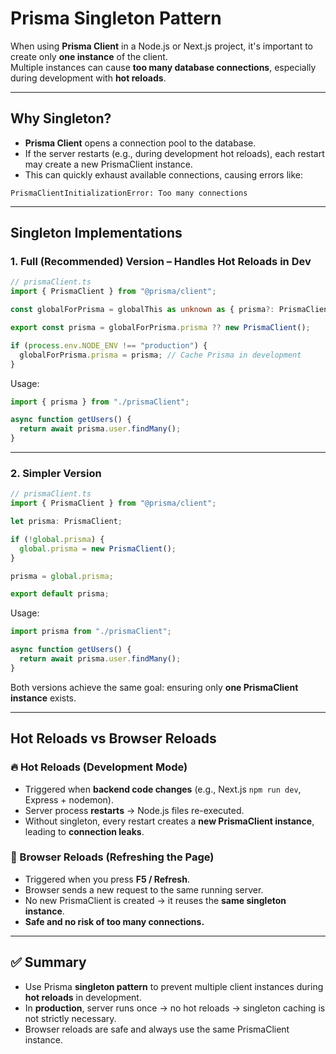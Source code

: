 # Prisma Singleton Pattern

When using **Prisma Client** in a Node.js or Next.js project, it's important to create only **one instance** of the client.  
Multiple instances can cause **too many database connections**, especially during development with **hot reloads**.

---

## Why Singleton?

- **Prisma Client** opens a connection pool to the database.
- If the server restarts (e.g., during development hot reloads), each restart may create a new PrismaClient instance.
- This can quickly exhaust available connections, causing errors like:

```
PrismaClientInitializationError: Too many connections
```

---

## Singleton Implementations

### 1. Full (Recommended) Version – Handles Hot Reloads in Dev
```ts
// prismaClient.ts
import { PrismaClient } from "@prisma/client";

const globalForPrisma = globalThis as unknown as { prisma?: PrismaClient };

export const prisma = globalForPrisma.prisma ?? new PrismaClient();

if (process.env.NODE_ENV !== "production") {
  globalForPrisma.prisma = prisma; // Cache Prisma in development
}
```

Usage:
```ts
import { prisma } from "./prismaClient";

async function getUsers() {
  return await prisma.user.findMany();
}
```

---

### 2. Simpler Version
```ts
// prismaClient.ts
import { PrismaClient } from "@prisma/client";

let prisma: PrismaClient;

if (!global.prisma) {
  global.prisma = new PrismaClient();
}

prisma = global.prisma;

export default prisma;
```

Usage:
```ts
import prisma from "./prismaClient";

async function getUsers() {
  return await prisma.user.findMany();
}
```

Both versions achieve the same goal: ensuring only **one PrismaClient instance** exists.

---

## Hot Reloads vs Browser Reloads

### 🔥 Hot Reloads (Development Mode)
- Triggered when **backend code changes** (e.g., Next.js `npm run dev`, Express + nodemon).  
- Server process **restarts** → Node.js files re-executed.  
- Without singleton, every restart creates a **new PrismaClient instance**, leading to **connection leaks**.

### 🔄 Browser Reloads (Refreshing the Page)
- Triggered when you press **F5 / Refresh**.  
- Browser sends a new request to the same running server.  
- No new PrismaClient is created → it reuses the **same singleton instance**.  
- **Safe and no risk of too many connections.**

---

## ✅ Summary
- Use Prisma **singleton pattern** to prevent multiple client instances during **hot reloads** in development.
- In **production**, server runs once → no hot reloads → singleton caching is not strictly necessary.
- Browser reloads are safe and always use the same PrismaClient instance.
